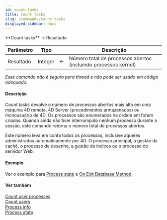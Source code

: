 ```yaml
---
id: count-tasks
title: Count tasks
slug: /commands/count-tasks
displayed_sidebar: docs
---
```


<!--REF #_command_.Count tasks.Syntax-->**Count tasks**  -> Resultado<!-- END REF-->
<!--REF #_command_.Count tasks.Params-->
| Parâmetro | Tipo |  | Descrição |
| --- | --- | --- | --- |
| Resultado | Integer | &#8592; | Número total de processos abertos (incluindo processos kernel) |

<!-- END REF-->

*Esse comando não é seguro para thread e não pode ser usado em código adequado.*


#### Descrição 

<!--REF #_command_.Count tasks.Summary-->Count tasks devolve o número de processos abertos mais alto em uma máquina 4D remota, 4D Server (procedimentos armazenados) ou monousuário de 4D.<!-- END REF--> Os processos são enumerados na ordem em foram criados. Quando ainda não tiver interrompido nenhum processo durante a sessão, este comando retorna o número total de processos abertos.

Este número leva em conta todos os processos, inclusive aqueles administrados automaticamente por 4D. O processo principal, a gestão da cachê, o processo de desenho, a gestão de índices ou o processo do servidor Web. 

#### Exemplo 

Ver o exemplo para [Process state](process-state.md "Process state") e [On Exit Database Method](metodo-banco-de-dados-on-exit.md "On Exit Database Method").

#### Ver também 

[Count user processes](count-user-processes.md)  
[Count users](count-users.md)  
[Process info](../commands/process-info.md)  
[Process state](process-state.md)  